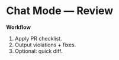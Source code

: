 # Chat Mode — Review

**Workflow**
1) Apply PR checklist.
2) Output violations + fixes.
3) Optional: quick diff.
